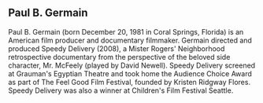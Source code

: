 ## Paul B. Germain

Paul B. Germain (born December 20, 1981 in Coral Springs, Florida) is an American film producer and documentary filmmaker.
Germain directed and produced Speedy Delivery (2008), a Mister Rogers' Neighborhood retrospective documentary from the perspective of the beloved side character, Mr. McFeely (played by David Newell). Speedy Delivery screened at Grauman's Egyptian Theatre and took home the Audience Choice Award as part of The Feel Good Film Festival, founded by Kristen Ridgway Flores. Speedy Delivery was also a winner at Children's Film Festival Seattle.